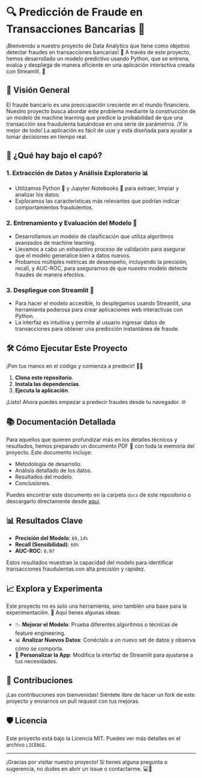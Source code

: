# 🔍 **Predicción de Fraude en Transacciones Bancarias** 💸

¡Bienvenido a nuestro proyecto de Data Analytics que tiene como objetivo detectar fraudes en transacciones bancarias! 🚨 A través de este proyecto, hemos desarrollado un modelo predictivo usando Python, que se entrena, evalúa y despliega de manera eficiente en una aplicación interactiva creada con Streamlit. 🎉

## 🌟 **Visión General**

El fraude bancario es una preocupación creciente en el mundo financiero. Nuestro proyecto busca abordar este problema mediante la construcción de un modelo de machine learning que predice la probabilidad de que una transacción sea fraudulenta basándose en una serie de parámetros. ¡Y lo mejor de todo! La aplicación es fácil de usar y está diseñada para ayudar a tomar decisiones en tiempo real.

## 🧠 **¿Qué hay bajo el capó?**

### 1. **Extracción de Datos y Análisis Exploratorio** 📊
   - Utilizamos Python 🐍 y Jupyter Notebooks 📒 para extraer, limpiar y analizar los datos.
   - Exploramos las características más relevantes que podrían indicar comportamientos fraudulentos.

### 2. **Entrenamiento y Evaluación del Modelo** 🤖
   - Desarrollamos un modelo de clasificación que utiliza algoritmos avanzados de machine learning.
   - Llevamos a cabo un exhaustivo proceso de validación para asegurar que el modelo generalice bien a datos nuevos.
   - Probamos múltiples métricas de desempeño, incluyendo la precisión, recall, y AUC-ROC, para asegurarnos de que nuestro modelo detecte fraudes de manera efectiva.

### 3. **Despliegue con Streamlit** 🚀
   - Para hacer el modelo accesible, lo desplegamos usando Streamlit, una herramienta poderosa para crear aplicaciones web interactivas con Python.
   - La interfaz es intuitiva y permite al usuario ingresar datos de transacciones para obtener una predicción instantánea de fraude.

## 🛠 **Cómo Ejecutar Este Proyecto**

¡Pon tus manos en el código y comienza a predecir! 🧑‍💻

1. **Clona este repositorio**.
2. **Instala las dependencias**.
3. **Ejecuta la aplicación**.

¡Listo! Ahora puedes empezar a predecir fraudes desde tu navegador. 🌐

## 📚 **Documentación Detallada**

Para aquellos que quieren profundizar más en los detalles técnicos y resultados, hemos preparado un documento PDF 📄 con toda la memoria del proyecto. Este documento incluye:
- Metodología de desarrollo.
- Análisis detallado de los datos.
- Resultados del modelo.
- Conclusiones.

Puedes encontrar este documento en la carpeta `docs` de este repositorio o descargarlo directamente desde [aquí](ruta/al/documento.pdf).

## 📊 **Resultados Clave**

- **Precisión del Modelo**: `89,14%`
- **Recall (Sensibilidad)**: `60%`
- **AUC-ROC**: `0,97`

Estos resultados muestran la capacidad del modelo para identificar transacciones fraudulentas con alta precisión y rapidez.

## 📈 **Explora y Experimenta**

Este proyecto no es solo una herramienta, sino también una base para la experimentación. 🚀 Aquí tienes algunas ideas:
- 📉 **Mejorar el Modelo**: Prueba diferentes algoritmos o técnicas de feature engineering.
- 📊 **Analizar Nuevos Datos**: Conéctalo a un nuevo set de datos y observa cómo se comporta.
- 🧩 **Personalizar la App**: Modifica la interfaz de Streamlit para ajustarse a tus necesidades.

## 🤝 **Contribuciones**

¡Las contribuciones son bienvenidas! Siéntete libre de hacer un fork de este proyecto y enviarnos un pull request con tus mejoras.

## 🛡 **Licencia**

Este proyecto está bajo la Licencia MIT. Puedes ver más detalles en el archivo `LICENSE`.

---

¡Gracias por visitar nuestro proyecto! Si tienes alguna pregunta o sugerencia, no dudes en abrir un issue o contactarme. 💻🚀
